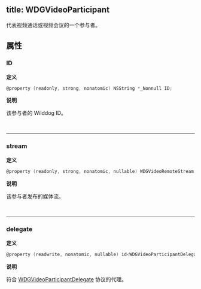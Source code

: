 title: WDGVideoParticipant
---

代表视频通话或视频会议的一个参与者。

## 属性

### ID

**定义**

```objectivec
@property (readonly, strong, nonatomic) NSString *_Nonnull ID;
```

**说明**

该参与者的 Wilddog ID。

</br>

---

### stream

**定义**

```objectivec
@property (readonly, strong, nonatomic, nullable) WDGVideoRemoteStream *stream;
```

**说明**

该参与者发布的媒体流。

</br>

---

### delegate

**定义**

```objectivec
@property (readwrite, nonatomic, nullable) id<WDGVideoParticipantDelegate> delegate;
```

**说明**

符合 [WDGVideoParticipantDelegate](/conference/iOS/api/WDGVideoParticipantDelegate.html) 协议的代理。
